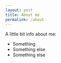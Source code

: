 ```yaml
---
layout: post
title: About me
permalink: /about
---
```


A little bit info about me:
- Something
- Something else
- Something else
